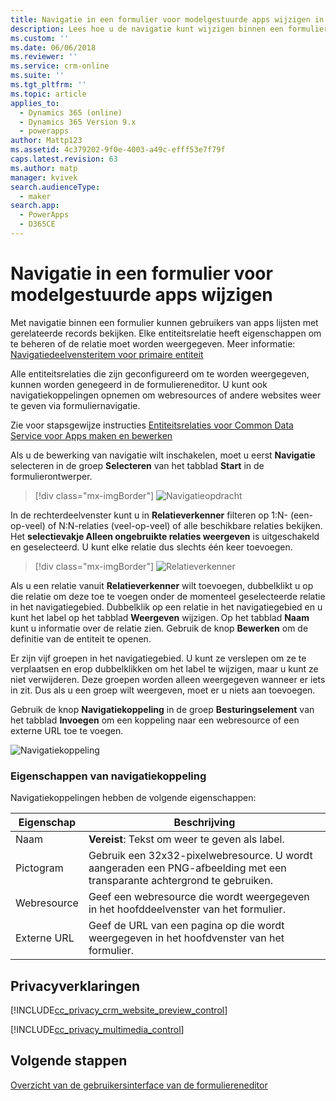 ```yaml
---
title: Navigatie in een formulier voor modelgestuurde apps wijzigen in PowerApps | MicrosoftDocs
description: Lees hoe u de navigatie kunt wijzigen binnen een formulier
ms.custom: ''
ms.date: 06/06/2018
ms.reviewer: ''
ms.service: crm-online
ms.suite: ''
ms.tgt_pltfrm: ''
ms.topic: article
applies_to:
  - Dynamics 365 (online)
  - Dynamics 365 Version 9.x
  - powerapps
author: Mattp123
ms.assetid: 4c379202-9f0e-4003-a49c-efff53e7f79f
caps.latest.revision: 63
ms.author: matp
manager: kvivek
search.audienceType:
  - maker
search.app:
  - PowerApps
  - D365CE
---
```

# <a name="change-navigation-within-a-model-driven-app-form"></a>Navigatie in een formulier voor modelgestuurde apps wijzigen

 Met navigatie binnen een formulier kunnen gebruikers van apps lijsten met gerelateerde records bekijken. Elke entiteitsrelatie heeft eigenschappen om te beheren of de relatie moet worden weergegeven. Meer informatie: [Navigatiedeelvensteritem voor primaire entiteit](../common-data-service/create-edit-1n-relationships-solution-explorer.md#navigation-pane-item-for-primary-entity)  
  
 Alle entiteitsrelaties die zijn geconfigureerd om te worden weergegeven, kunnen worden genegeerd in de formuliereneditor. U kunt ook navigatiekoppelingen opnemen om webresources of andere websites weer te geven via formuliernavigatie.  
  
 Zie voor stapsgewijze instructies [Entiteitsrelaties voor Common Data Service voor Apps maken en bewerken](../common-data-service/create-edit-entity-relationships.md)  
  
 Als u de bewerking van navigatie wilt inschakelen, moet u eerst **Navigatie** selecteren in de groep **Selecteren** van het tabblad **Start** in de formulierontwerper.  
 
> [!div class="mx-imgBorder"] 
> ![Navigatieopdracht](media/navigation-command.png)
 
 In de rechterdeelvenster kunt u in **Relatieverkenner** filteren op 1:N- (een-op-veel) of N:N-relaties (veel-op-veel) of alle beschikbare relaties bekijken. Het **selectievakje Alleen ongebruikte relaties weergeven** is uitgeschakeld en geselecteerd. U kunt elke relatie dus slechts één keer toevoegen.  
 
 > [!div class="mx-imgBorder"] 
 > ![Relatieverkenner](media/relationship-explorer.png)

 Als u een relatie vanuit **Relatieverkenner** wilt toevoegen, dubbelklikt u op die relatie om deze toe te voegen onder de momenteel geselecteerde relatie in het navigatiegebied. Dubbelklik op een relatie in het navigatiegebied en u kunt het label op het tabblad **Weergeven** wijzigen. Op het tabblad **Naam** kunt u informatie over de relatie zien. Gebruik de knop **Bewerken** om de definitie van de entiteit te openen.  
  
 Er zijn vijf groepen in het navigatiegebied. U kunt ze verslepen om ze te verplaatsen en erop dubbelklikken om het label te wijzigen, maar u kunt ze niet verwijderen. Deze groepen worden alleen weergegeven wanneer er iets in zit. Dus als u een groep wilt weergeven, moet er u niets aan toevoegen.  
  
 Gebruik de knop **Navigatiekoppeling** in de groep **Besturingselement** van het tabblad **Invoegen** om een koppeling naar een webresource of een externe URL toe te voegen.  
 
 ![Navigatiekoppeling](media/navigation-link.png)
 
<a name="BKMK_NavigationLinkProperties"></a>   
### <a name="navigation-link-properties"></a>Eigenschappen van navigatiekoppeling  
 Navigatiekoppelingen hebben de volgende eigenschappen:  
  
|Eigenschap|Beschrijving|  
|--------------|-----------------|  
|Naam|**Vereist**: Tekst om weer te geven als label.|  
|Pictogram|Gebruik een 32x32-pixelwebresource. U wordt aangeraden een PNG-afbeelding met een transparante achtergrond te gebruiken.|  
|Webresource|Geef een webresource die wordt weergegeven in het hoofddeelvenster van het formulier.|  
|Externe URL|Geef de URL van een pagina op die wordt weergegeven in het hoofdvenster van het formulier.|  

<a name="BKMK_PrivacyNotices"></a>   

## <a name="privacy-notices"></a>Privacyverklaringen  
 [!INCLUDE[cc_privacy_crm_website_preview_control](../../includes/cc-privacy-crm-website-preview-control.md)]    
  
 [!INCLUDE[cc_privacy_multimedia_control](../../includes/cc-privacy-multimedia-control.md)]  

## <a name="next-steps"></a>Volgende stappen

[Overzicht van de gebruikersinterface van de formuliereneditor](form-editor-user-interface-legacy.md)
